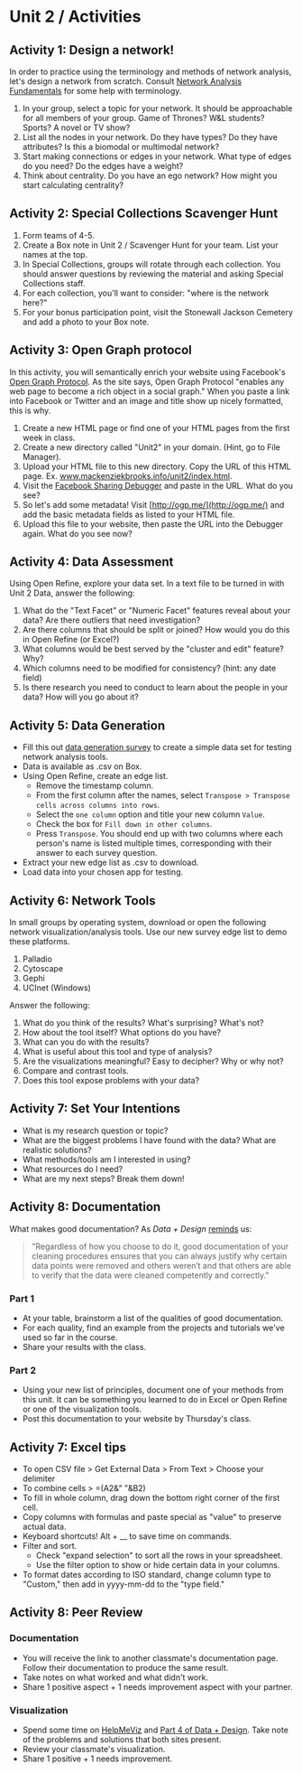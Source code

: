 # Unit 2 / Activities

## Activity 1: Design a network!

In order to practice using the terminology and methods of network analysis, let's design a network from scratch. Consult [Network Analysis Fundamentals](http://www.themacroscope.org/?page_id=892) for some help with terminology.  
1. In your group, select a topic for your network. It should be approachable for all members of your group. Game of Thrones? W&L students? Sports? A novel or TV show?  
2. List all the nodes in your network. Do they have types? Do they have attributes? Is this a biomodal or multimodal network?  
3. Start making connections or edges in your network. What type of edges do you need? Do the edges have a weight?  
4. Think about centrality. Do you have an ego network? How might you start calculating centrality?

## Activity 2: Special Collections Scavenger Hunt

1. Form teams of 4-5. 
2. Create a Box note in Unit 2 / Scavenger Hunt for your team. List your names at the top. 
3. In Special Collections, groups will rotate through each collection. You should answer questions by reviewing the material and asking Special Collections staff. 
4. For each collection, you'll want to consider: "where is the network here?" 
5. For your bonus participation point, visit the Stonewall Jackson Cemetery and add a photo to your Box note. 


## Activity 3: Open Graph protocol

In this activity, you will semantically enrich your website using Facebook's [Open Graph Protocol](http://ogp.me/). As the site says, Open Graph Protocol "enables any web page to become a rich object in a social graph." When you paste a link into Facebook or Twitter and an image and title show up nicely formatted, this is why.  
1. Create a new HTML page or find one of your HTML pages from the first week in class.  
2. Create a new directory called "Unit2" in your domain. \(Hint, go to File Manager\).  
3. Upload your HTML file to this new directory. Copy the URL of this HTML page. Ex. www.mackenziekbrooks.info/unit2/index.html.  
4. Visit the [Facebook Sharing Debugger](https://developers.facebook.com/tools/debug/sharing/) and paste in the URL. What do you see?  
5. So let's add some metadata! Visit [http://ogp.me/](http://ogp.me/) and add the basic metadata fields as listed to your HTML file.  
6. Upload this file to your website, then paste the URL into the Debugger again. What do you see now?

## Activity 4: Data Assessment

Using Open Refine, explore your data set. In a text file to be turned in with Unit 2 Data, answer the following:  
1. What do the "Text Facet" or "Numeric Facet" features reveal about your data? Are there outliers that need investigation?  
2. Are there columns that should be split or joined? How would you do this in Open Refine \(or Excel?\)  
3. What columns would be best served by the "cluster and edit" feature? Why?  
4. Which columns need to be modified for consistency? \(hint: any date field\)  
5. Is there research you need to conduct to learn about the people in your data? How will you go about it?

## Activity 5: Data Generation

* Fill this out [data generation survey](https://goo.gl/forms/UeQlebJxdqGu7baP2) to create a simple data set for testing network analysis tools. 
* Data is available as .csv on Box. 
* Using Open Refine, create an edge list. 
  * Remove the timestamp column.
  * From the first column after the names, select ```Transpose > Transpose cells across columns into rows```.
  * Select the ```one column``` option and title your new column ```Value```. 
  * Check the box for ```Fill down in other columns```.
  * Press ```Transpose```. You should end up with two columns where each person's name is listed multiple times, corresponding with their answer to each survey question.
* Extract your new edge list as .csv to download.
* Load data into your chosen app for testing.

## Activity 6: Network Tools
In small groups by operating system, download or open the following network visualization/analysis tools. Use our new survey edge list to demo these platforms. 

1. Palladio
2. Cytoscape
3. Gephi 
4. UCInet (Windows)

Answer the following: 
1. What do you think of the results? What's surprising? What's not?
2. How about the tool itself? What options do you have?
3. What can you do with the results?
4. What is useful about this tool and type of analysis?
5. Are the visualizations meaningful? Easy to decipher? Why or why not?
6. Compare and contrast tools.
7. Does this tool expose problems with your data? 


## Activity 7: Set Your Intentions

* What is my research question or topic?
* What are the biggest problems I have found with the data? What are realistic solutions?
* What methods/tools am I interested in using?
* What resources do I need?
* What are my next steps? Break them down!

## Activity 8: Documentation

What makes good documentation? As _Data + Design_ [reminds](https://infoactive.co/data-design/ch08.html) us:

> "Regardless of how you choose to do it, good documentation of your cleaning procedures ensures that you can always justify why certain data points were removed and others weren’t and that others are able to verify that the data were cleaned competently and correctly."

### Part 1

* At your table, brainstorm a list of the qualities of good documentation.
* For each quality, find an example from the projects and tutorials we've used so far in the course. 
* Share your results with the class. 

### Part 2

* Using your new list of principles, document one of your methods from this unit. It can be something you learned to do in Excel or Open Refine or one of the visualization tools.
* Post this documentation to your website by Thursday's class. 

## Activity 7: Excel tips

* To open CSV file &gt; Get External Data &gt; From Text &gt; Choose your delimiter
* To combine cells &gt; =\(A2&" "&B2\)
* To fill in whole column, drag down the bottom right corner of the first cell.
* Copy columns with formulas and paste special as "value" to preserve actual data.
* Keyboard shortcuts! Alt + \_\_ to save time on commands.
* Filter and sort.
  * Check "expand selection" to sort all the rows in your spreadsheet.
  * Use the filter option to show or hide certain data in your columns.
* To format dates according to ISO standard, change column type to "Custom," then add in yyyy-mm-dd to the "type field."

## Activity 8: Peer Review

### Documentation

* You will receive the link to another classmate's documentation page. Follow their documentation to produce the same result.
* Take notes on what worked and what didn't work. 
* Share 1 positive aspect + 1 needs improvement aspect with your partner. 

### Visualization

* Spend some time on [HelpMeViz](http://helpmeviz.com) and [Part 4 of Data + Design](https://infoactive.co/data-design/part04.html). Take note of the problems and solutions that both sites present. 
* Review your classmate's visualization. 
* Share 1 positive + 1 needs improvement.




